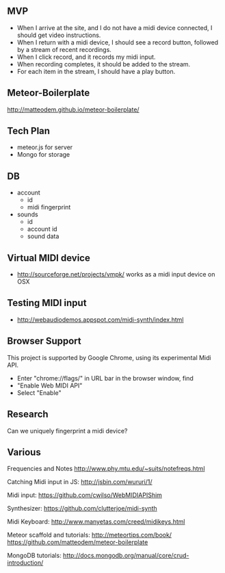 ## MVP

* When I arrive at the site, and I do not have a midi device connected, I should get video instructions.
* When I return with a midi device, I should see a record button, followed by a stream of recent recordings.
* When I click record, and it records my midi input.
* When recording completes, it should be added to the stream.
* For each item in the stream, I should have a play button.

## Meteor-Boilerplate

http://matteodem.github.io/meteor-boilerplate/

## Tech Plan

* meteor.js for server
* Mongo for storage

## DB

* account
  * id
  * midi fingerprint
* sounds
  * id
  * account id
  * sound data

## Virtual MIDI device

* http://sourceforge.net/projects/vmpk/ works as a midi input device on OSX

## Testing MIDI input

* http://webaudiodemos.appspot.com/midi-synth/index.html

## Browser Support

This project is supported by Google Chrome, using its experimental Midi API.

* Enter "chrome://flags/" in URL bar in the browser window, find 
* "Enable Web MIDI API" 
* Select "Enable"

## Research

Can we uniquely fingerprint a midi device?

## Various

Frequencies and Notes
http://www.phy.mtu.edu/~suits/notefreqs.html

Catching Midi input in JS:
http://jsbin.com/wururi/1/

Midi input:
https://github.com/cwilso/WebMIDIAPIShim

Synthesizer:
https://github.com/clutterjoe/midi-synth

Midi Keyboard:
http://www.manyetas.com/creed/midikeys.html

Meteor scaffold and tutorials:
http://meteortips.com/book/
https://github.com/matteodem/meteor-boilerplate

MongoDB tutorials:
http://docs.mongodb.org/manual/core/crud-introduction/

